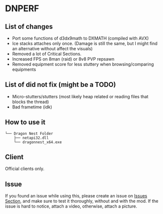 # DNPERF
## List of changes
- Port some functions of d3dx9math to DXMATH (compiled with AVX)
- Ice stacks attaches only once. (Damage is still the same, but I might find an alternative without affect the visuals)
- Removed a lot of Critical Sections.
- Increased FPS on 8man (raid) or 8v8 PVP repsawn
- Removed equipment score for less stuttery when browsing/comparing equipments

## List of did not fix (might be a TODO)
- Micro-stutters/stutters (most likely heap related or reading files that blocks the thread)
- Bad frametime (idk)

## How to use it
```
└── Dragon Nest Folder
    ├── netapi32.dll
    └── dragonnest_x64.exe
```
## Client
Official clients only. 

## Issue
If you found an issue while using this, please create an issue on [Issues Section](https://github.com/dnblank123/dnperf-public/issues), and make sure to test it thoroughly, without and with the mod. If the issue is hard to notice, attach a video, otherwise, attach a picture.